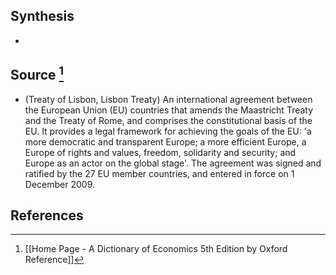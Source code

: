 ## Synthesis
- 
## Source [^1]
- (Treaty of Lisbon, Lisbon Treaty) An international agreement between the European Union (EU) countries that amends the Maastricht Treaty and the Treaty of Rome, and comprises the constitutional basis of the EU. It provides a legal framework for achieving the goals of the EU: 'a more democratic and transparent Europe; a more efficient Europe, a Europe of rights and values, freedom, solidarity and security; and Europe as an actor on the global stage'. The agreement was signed and ratified by the 27 EU member countries, and entered in force on 1 December 2009.
## References

[^1]: [[Home Page - A Dictionary of Economics 5th Edition by Oxford Reference]]